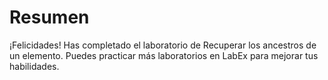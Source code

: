 # Resumen

¡Felicidades! Has completado el laboratorio de Recuperar los ancestros de un elemento. Puedes practicar más laboratorios en LabEx para mejorar tus habilidades.
